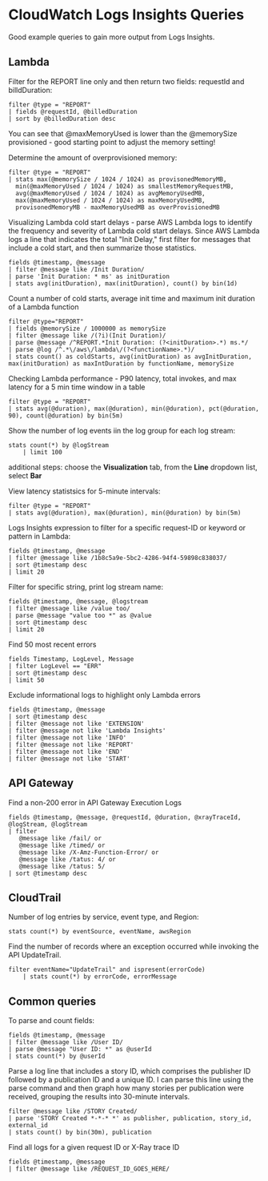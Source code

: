 # CloudWatch Logs Insights Queries

Good example queries to gain more output from Logs Insights.

## Lambda

Filter for the REPORT line only and then return two fields: requestId and billdDuration:
```
filter @type = "REPORT"
| fields @requestId, @billedDuration
| sort by @billedDuration desc
```
You can see that @maxMemoryUsed is lower than the @memorySize provisioned - good starting point to adjust the memory setting!

Determine the amount of overprovisioned memory:
```
filter @type = "REPORT"
| stats max(@memorySize / 1024 / 1024) as provisonedMemoryMB,
  min(@maxMemoryUsed / 1024 / 1024) as smallestMemoryRequestMB,
  avg(@maxMemoryUsed / 1024 / 1024) as avgMemoryUsedMB,
  max(@maxMemoryUsed / 1024 / 1024) as maxMemoryUsedMB,
  provisonedMemoryMB - maxMemoryUsedMB as overProvisionedMB
```

Visualizing Lambda cold start delays - parse AWS Lambda logs to identify the frequency and severity of Lambda cold start delays. Since AWS Lambda logs a line that indicates the total "Init Delay," first filter for messages that include a cold start, and then summarize those statistics.
```
fields @timestamp, @message
| filter @message like /Init Duration/
| parse 'Init Duration: * ms' as initDuration
| stats avg(initDuration), max(initDuration), count() by bin(1d)
```

Count a number of cold starts, average init time and maximum init duration of a Lambda function
```
filter @type="REPORT"
| fields @memorySize / 1000000 as memorySize
| filter @message like /(?i)(Init Duration)/
| parse @message /^REPORT.*Init Duration: (?<initDuration>.*) ms.*/
| parse @log /^.*\/aws\/lambda\/(?<functionName>.*)/
| stats count() as coldStarts, avg(initDuration) as avgInitDuration, max(initDuration) as maxIntDuration by functionName, memorySize
```

Checking Lambda performance - P90 latency, total invokes, and max latency for a 5 min time window in a table
```
filter @type = "REPORT"
| stats avg(@duration), max(@duration), min(@duration), pct(@duration, 90), count(@duration) by bin(5m)
```

Show the number of log events iin the log group for each log stream:
```
stats count(*) by @logStream
    | limit 100
```    
additional steps: choose the **Visualization** tab, from the **Line** dropdown list, select **Bar**

View latency statistsics for 5-minute intervals:
```
filter @type = "REPORT"
| stats avg(@duration), max(@duration), min(@duration) by bin(5m)
```

Logs Insights expression to filter for a specific request-ID or keyword or pattern in Lambda:
```
fields @timestamp, @message
| filter @message like /1b8c5a9e-5bc2-4286-94f4-59898c838037/
| sort @timestamp desc
| limit 20
```

Filter for specific string, print log stream name:
```
fields @timestamp, @message, @logstream
| filter @message like /value too/
| parse @message "value too *" as @value
| sort @timestamp desc
| limit 20
```

Find 50 most recent errors
```
fields Timestamp, LogLevel, Message
| filter LogLevel == "ERR"
| sort @timestamp desc
| limit 50
```

Exclude informational logs to highlight only Lambda errors
```
fields @timestamp, @message
| sort @timestamp desc
| filter @message not like 'EXTENSION'
| filter @message not like 'Lambda Insights'
| filter @message not like 'INFO'
| filter @message not like 'REPORT'
| filter @message not like 'END'
| filter @message not like 'START'
```

## API Gateway

Find a non-200 error in API Gateway Execution Logs
```
fields @timestamp, @message, @requestId, @duration, @xrayTraceId, @logStream, @logStream
| filter
   @message like /fail/ or
   @message like /timed/ or
   @message like /X-Amz-Function-Error/ or
   @message like /tatus: 4/ or
   @message like /tatus: 5/
| sort @timestamp desc
```

## CloudTrail

Number of log entries by service, event type, and Region:
```
stats count(*) by eventSource, eventName, awsRegion
```

Find the number of records where an exception occurred while invoking the API UpdateTrail.
```
filter eventName="UpdateTrail" and ispresent(errorCode)
    | stats count(*) by errorCode, errorMessage
```

## Common queries

To parse and count fields:
```
fields @timestamp, @message
| filter @message like /User ID/
| parse @message "User ID: *" as @userId
| stats count(*) by @userId
```

Parse a log line that includes a story ID, which comprises the publisher ID followed by a publication ID and a unique ID. I can parse this line using the parse command and then graph how many stories per publication were received, grouping the results into 30-minute intervals.
```
filter @message like /STORY Created/
| parse 'STORY Created *-*-* *' as publisher, publication, story_id, external_id
| stats count() by bin(30m), publication
```

Find all logs for a given request ID or X-Ray trace ID
```
fields @timestamp, @message
| filter @message like /REQUEST_ID_GOES_HERE/
```

